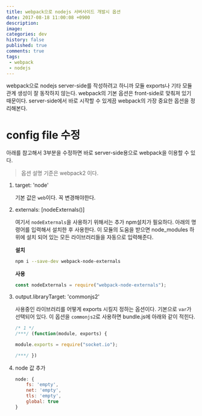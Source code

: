 ```yaml
---
title: webpack으로 nodejs 서버사이드 개발시 옵션
date: 2017-08-18 11:00:08 +0900
description: 
image: 
categories: dev
history: false
published: true
comments: true
tags: 
 - webpack
 - nodejs
---
```


webpack으로 nodejs server-side를 작성하려고 하니까 모듈 exports나 기타 모듈 관계 생성이 잘 동작하지 않는다. webpack의 기본 옵션은 front-side로 맞춰져 있기 때문이다. server-side에서 바로 시작할 수 있게끔 webpack의 가장 중요한 옵션을 정리해본다.

# config file 수정

아래를 참고해서 3부분을 수정하면 바로 server-side용으로 webpack을 이용할 수 있다.

> 옵션 설명 기준은 webpack2 이다.

1. target: 'node'

    기본 값은 `web`이다. 꼭 변경해야한다.  


2. externals: [nodeExternals()]

    여기서 `nodeExternals`을 사용하기 위해서는 추가 npm설치가 필요하다. 아래의 명령어를 입력해서 설치한 후 사용한다. 이 모듈의 도움을 받으면 node_modules 하위에 설치 되어 있는 모든 라이브러리들을 자동으로 입력해준다.

    **설치**
    ```sh
    npm i --save-dev webpack-node-externals
    ```

    **사용**
    ```javascript
    const nodeExternals = require("webpack-node-externals");
    ```

3. output.libraryTarget: 'commonjs2'

    사용중인 라이브러리를 어떻게 exports 시킬지 정하는 옵션이다. 기본으로 `var`가 선택되어 있다. 이 옵션을 `commonjs2`로 사용하면 bundle.js에 아래와 같이 적힌다.

    ```javascript
    /* 1 */
    /***/ (function(module, exports) {

    module.exports = require("socket.io");

    /***/ })
    ```

4.  node 값 추가

    ```js
    node: {
        fs: 'empty',
        net: 'empty',
        tls: 'empty',
        global: true
    }
    ```